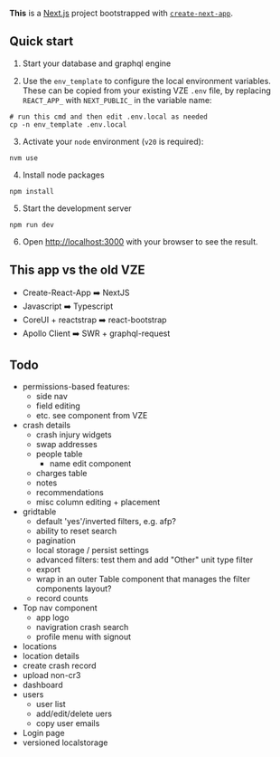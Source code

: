 **This** is a [Next.js](https://nextjs.org/) project bootstrapped with [`create-next-app`](https://github.com/vercel/next.js/tree/canary/packages/create-next-app).

## Quick start

1. Start your database and graphql engine

2. Use the `env_template` to configure the local environment variables. These can be copied from your existing VZE `.env` file, by replacing `REACT_APP_` with `NEXT_PUBLIC_` in the variable name:

```shell
# run this cmd and then edit .env.local as needed
cp -n env_template .env.local
```

3. Activate your `node` environment (`v20` is required):

```shell
nvm use
```

4. Install node packages

```
npm install
```

5. Start the development server

```shell
npm run dev
```

6. Open [http://localhost:3000](http://localhost:3000) with your browser to see the result.

## This app vs the old VZE

- Create-React-App ➡️ NextJS
- Javascript ➡️ Typescript
- CoreUI + reactstrap ➡️ react-bootstrap
- Apollo Client ➡️ SWR + graphql-request

## Todo

- permissions-based features:
  - side nav
  - field editing
  - etc. see <Can/> component from VZE
- crash details
  - crash injury widgets
  - swap addresses
  - people table
    - name edit component
  - charges table
  - notes
  - recommendations
  - misc column editing + placement
- gridtable
  - default 'yes'/inverted filters, e.g. afp?
  - ability to reset search
  - pagination
  - local storage / persist settings
  - advanced filters: test them and add "Other" unit type filter
  - export
  - wrap in an outer Table component that manages the filter components layout?
  - record counts
- Top nav component
  - app logo
  - navigration crash search
  - profile menu with signout
- locations
- location details
- create crash record
- upload non-cr3
- dashboard
- users
  - user list
  - add/edit/delete uers
  - copy user emails
- Login page
- versioned localstorage

